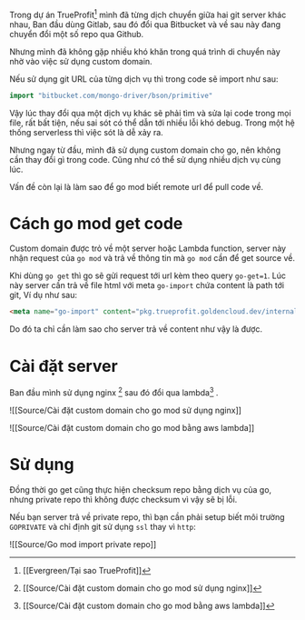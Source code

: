Trong dự án TrueProfit[^1] mình đã từng dịch chuyển giữa hai git server khác nhau, Ban đầu dùng Gitlab, sau đó đổi qua Bitbucket và về sau này đang chuyển đổi một số repo qua Github.

Nhưng mình đã không gặp nhiều khó khăn trong quá trình di chuyển này nhờ vào việc sử dụng custom domain.

Nếu sử dụng git URL của từng dịch vụ thì trong code sẽ import như sau:

```go
import "bitbucket.com/mongo-driver/bson/primitive"
```

Vậy lúc thay đổi qua một dịch vụ khác sẽ phải tìm và sửa lại code trong mọi file, rất bất tiện, nếu sai sót có thể dẫn tới nhiều lỗi khó debug. Trong một hệ thống serverless thì việc sót là dễ xảy ra.



Nhưng ngay từ đầu, mình đã sử dụng custom domain cho go, nên không cần thay đổi gì trong code. Cũng như có thể sử dụng nhiều dịch vụ cùng lúc.

Vấn đề còn lại là làm sao để go mod biết remote url để pull code về.

# Cách go mod get code

Custom domain được trỏ về một server hoặc Lambda function, server này nhận request của `go mod` và trả về thông tin mà `go mod` cần để get source về.

Khi dùng `go get` thì go sẽ gửi request tới url kèm theo query `go-get=1`. Lúc này server cần trả về file html với meta `go-import` chứa content là path tới git, Ví dụ như sau:

```html
<meta name="go-import" content="pkg.trueprofit.goldencloud.dev/internalfns git https://bitbucket.org/trueprofit/internalfns.git">
```

Do đó ta chỉ cần làm sao cho server trả về content như vậy là được.

# Cài đặt server

Ban đầu mình sử dụng nginx [^2] sau đó đổi qua lambda[^3] .

![[Source/Cài đặt custom domain cho go mod sử dụng nginx]]

![[Source/Cài đặt custom domain cho go mod bằng aws lambda]]

# Sử dụng

Đồng thời  go get cũng thực hiện checksum repo bằng dịch vụ của go, nhưng private repo thì không được checksum vì vậy sẽ bị lỗi.

Nếu bạn server trả về private repo, thì bạn cần phải setup biết môi trường `GOPRIVATE` và chỉ định git sử dụng `ssl` thay vì `http`:

![[Source/Go mod import private repo]]

[^1]: [[Evergreen/Tại sao TrueProfit]]
[^2]: [[Source/Cài đặt custom domain cho go mod sử dụng nginx]]
[^3]: [[Source/Cài đặt custom domain cho go mod bằng aws lambda]]